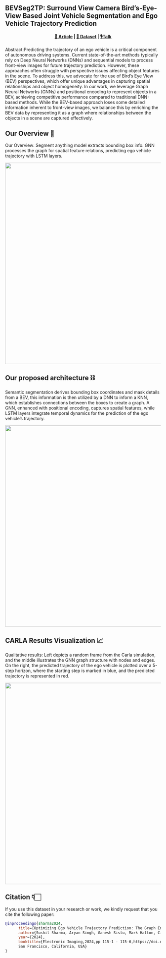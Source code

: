 ## BEVSeg2TP: Surround View Camera Bird’s-Eye-View Based Joint Vehicle Segmentation and Ego Vehicle Trajectory Prediction


<p align="center">
    <h4 align="center"><a href="https://library.imaging.org/ei/articles/36/17/AVM-115">📑 Article</a>  | <a href="https://drive.google.com/drive/folders/1JPb64bGV88ymZkJrUBaKQg12tToZVF7T?usp=sharing">📂 Dataset</a> | <a href="https://docs.google.com/presentation/d/1R7yt0BJVVkZIXfyz3MIcuNJkGIw8Z_Vk/edit#slide=id.p1">🎙️Talk</a>    </h4> 
</p>

Abstract:Predicting the trajectory of an ego vehicle is a critical component of autonomous driving systems. Current state-of-the-art methods typically rely on Deep Neural Networks (DNNs) and sequential models to process front-view images for future trajectory prediction. However, these approaches often struggle with perspective issues affecting object features in the scene. To address this, we advocate for the use of Bird’s Eye View (BEV) perspectives, which offer unique advantages in capturing spatial relationships and object homogeneity. In our work, we leverage Graph Neural Networks (GNNs) and positional encoding to represent objects in a BEV, achieving competitive performance compared to traditional DNN-based methods. While the BEV-based approach loses some detailed information inherent to front-view images, we balance this by enriching the BEV data by representing it as a graph where relationships between the objects in a scene are captured effectively.

## Our Overview 📑
Our Overview: Segment anything model extracts bounding box info. GNN processes the graph for spatial feature relations, predicting ego vehicle trajectory with LSTM layers.

<img src="https://github.com/sharmasushil/Optimizing-Ego-Vehicle-Trajectory-Prediction-The-Graph-Enhancement-Approach/assets/70905483/ad96c3e6-42d0-4553-8aea-fbcfac442e37" width ="650">


## Our proposed architecture ⛓️
Semantic segmentation derives bounding box coordinates and mask details from a BEV, this information is then utilized by a DNN to inform a KNN, which establishes connections between the boxes to create a graph. A GNN, enhanced with positional encoding, captures spatial features, while LSTM layers integrate temporal dynamics for the prediction of the ego vehicle’s trajectory.

<img src="https://github.com/sharmasushil/Optimizing-Ego-Vehicle-Trajectory-Prediction-The-Graph-Enhancement-Approach/assets/70905483/140fda00-482d-448f-bc57-663990356165" width = "650">

## CARLA Results Visualization 📈

Qualitative results: Left depicts a random frame from the Carla simulation, and the middle illustrates the GNN graph structure
with nodes and edges. On the right, the predicted trajectory of the ego vehicle is plotted over a 5-step horizon, where the starting step is
marked in blue, and the predicted trajectory is represented in red.


<img src="https://github.com/sharmasushil/Optimizing-Ego-Vehicle-Trajectory-Prediction-The-Graph-Enhancement-Approach/assets/70905483/b97c4dc1-cfe0-400d-a285-cc26e894ab6b" width ="650">

## Citation 👇🏻
If you use this dataset in your research or work, we kindly request that you cite the following paper:

```BibTeX
@inproceedings{sharma2024,
      title={Optimizing Ego Vehicle Trajectory Prediction: The Graph Enhancement Approach}, 
      author={Sushil Sharma, Aryan Singh, Ganesh Sistu, Mark Halton, Ciarán Eising},
      year={2024},
      booktitle={Electronic Imaging,2024,pp 115-1 - 115-6,https://doi.org/10.2352/EI.2024.36.17.AVM-115,
      San Francisco, California, USA}
}
```

